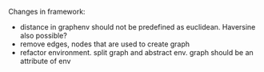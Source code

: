  Changes in framework:
 - distance in graphenv should not be predefined as euclidean. Haversine also possible?
 - remove edges, nodes that are used to create graph
 - refactor environment. split graph and abstract env. graph should be an attribute of env